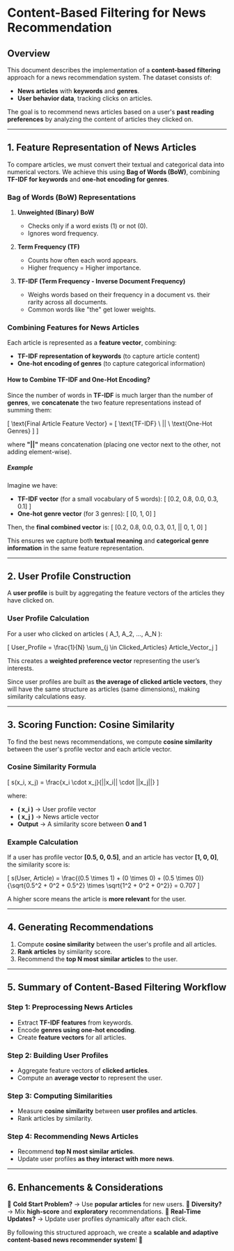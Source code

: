 # Content-Based Filtering for News Recommendation

## Overview
This document describes the implementation of a **content-based filtering** approach for a news recommendation system. The dataset consists of:
- **News articles** with **keywords** and **genres**.
- **User behavior data**, tracking clicks on articles.

The goal is to recommend news articles based on a user's **past reading preferences** by analyzing the content of articles they clicked on.

---

## 1. Feature Representation of News Articles
To compare articles, we must convert their textual and categorical data into numerical vectors. We achieve this using **Bag of Words (BoW)**, combining **TF-IDF for keywords** and **one-hot encoding for genres**.

### **Bag of Words (BoW) Representations**

1. **Unweighted (Binary) BoW**
   - Checks only if a word exists (1) or not (0).
   - Ignores word frequency.
   
2. **Term Frequency (TF)**
   - Counts how often each word appears.
   - Higher frequency = Higher importance.

3. **TF-IDF (Term Frequency - Inverse Document Frequency)**
   - Weighs words based on their frequency in a document vs. their rarity across all documents.
   - Common words like "the" get lower weights.

### **Combining Features for News Articles**
Each article is represented as a **feature vector**, combining:
- **TF-IDF representation of keywords** (to capture article content)
- **One-hot encoding of genres** (to capture categorical information)

#### **How to Combine TF-IDF and One-Hot Encoding?**
Since the number of words in **TF-IDF** is much larger than the number of **genres**, we **concatenate** the two feature representations instead of summing them:

\[
\text{Final Article Feature Vector} = [ \text{TF-IDF} \ || \ \text{One-Hot Genres} ]
\]

where **"||"** means concatenation (placing one vector next to the other, not adding element-wise).

##### **Example**
Imagine we have:
- **TF-IDF vector** (for a small vocabulary of 5 words):
  \[
  [0.2, 0.8, 0.0, 0.3, 0.1]
  \]
- **One-hot genre vector** (for 3 genres):
  \[
  [0, 1, 0]
  \]

Then, the **final combined vector** is:
\[
[0.2, 0.8, 0.0, 0.3, 0.1, || 0, 1, 0]
\]

This ensures we capture both **textual meaning** and **categorical genre information** in the same feature representation.

---

## 2. User Profile Construction
A **user profile** is built by aggregating the feature vectors of the articles they have clicked on.

### **User Profile Calculation**
For a user who clicked on articles \( A_1, A_2, ..., A_N \):

\[
User\_Profile = \frac{1}{N} \sum_{j \in Clicked\_Articles} Article\_Vector_j
\]

This creates a **weighted preference vector** representing the user’s interests.

Since user profiles are built as **the average of clicked article vectors**, they will have the same structure as articles (same dimensions), making similarity calculations easy.

---

## 3. Scoring Function: Cosine Similarity
To find the best news recommendations, we compute **cosine similarity** between the user's profile vector and each article vector.

### **Cosine Similarity Formula**
\[
s(x_i, x_j) = \frac{x_i \cdot x_j}{||x_i|| \cdot ||x_j||}
\]

where:
- **\( x_i \)** → User profile vector
- **\( x_j \)** → News article vector
- **Output** → A similarity score between **0 and 1**

### **Example Calculation**
If a user has profile vector **[0.5, 0, 0.5]**, and an article has vector **[1, 0, 0]**, the similarity score is:

\[
s(User, Article) = \frac{(0.5 \times 1) + (0 \times 0) + (0.5 \times 0)}{\sqrt{0.5^2 + 0^2 + 0.5^2} \times \sqrt{1^2 + 0^2 + 0^2}} = 0.707
\]

A higher score means the article is **more relevant** for the user.

---

## 4. Generating Recommendations
1. Compute **cosine similarity** between the user's profile and all articles.
2. **Rank articles** by similarity score.
3. Recommend the **top N most similar articles** to the user.

---

## 5. Summary of Content-Based Filtering Workflow
### **Step 1: Preprocessing News Articles**
- Extract **TF-IDF features** from keywords.
- Encode **genres using one-hot encoding**.
- Create **feature vectors** for all articles.

### **Step 2: Building User Profiles**
- Aggregate feature vectors of **clicked articles**.
- Compute an **average vector** to represent the user.

### **Step 3: Computing Similarities**
- Measure **cosine similarity** between **user profiles and articles**.
- Rank articles by similarity.

### **Step 4: Recommending News Articles**
- Recommend **top N most similar articles**.
- Update user profiles **as they interact with more news**.

---

## 6. Enhancements & Considerations
🚀 **Cold Start Problem?** → Use **popular articles** for new users.
🚀 **Diversity?** → Mix **high-score** and **exploratory** recommendations.
🚀 **Real-Time Updates?** → Update user profiles dynamically after each click.

By following this structured approach, we create a **scalable and adaptive content-based news recommender system**! 🚀
